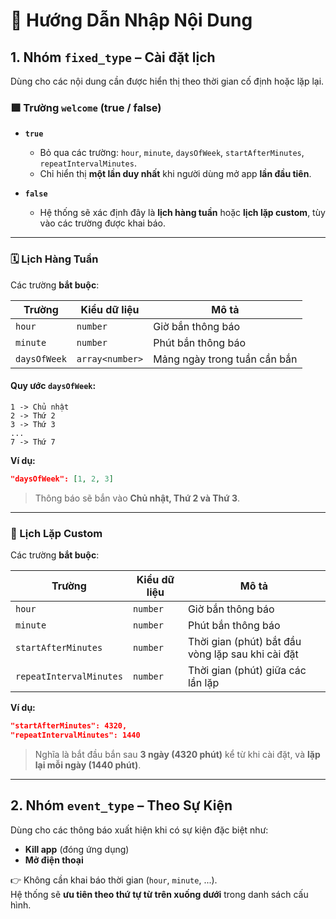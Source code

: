 # 🧭 Hướng Dẫn Nhập Nội Dung

## 1. Nhóm `fixed_type` – Cài đặt lịch

Dùng cho các nội dung cần được hiển thị theo thời gian cố định hoặc lặp lại.

### 🟩 Trường `welcome` (true / false)

- **`true`**  
  - Bỏ qua các trường: `hour`, `minute`, `daysOfWeek`, `startAfterMinutes`, `repeatIntervalMinutes`.  
  - Chỉ hiển thị **một lần duy nhất** khi người dùng mở app **lần đầu tiên**.  

- **`false`**  
  - Hệ thống sẽ xác định đây là **lịch hàng tuần** hoặc **lịch lặp custom**, tùy vào các trường được khai báo.

---

### 🗓️ Lịch Hàng Tuần

Các trường **bắt buộc**:

| Trường | Kiểu dữ liệu | Mô tả |
|--------|---------------|-------|
| `hour` | `number` | Giờ bắn thông báo |
| `minute` | `number` | Phút bắn thông báo |
| `daysOfWeek` | `array<number>` | Mảng ngày trong tuần cần bắn |

#### Quy ước `daysOfWeek`:
```
1 -> Chủ nhật  
2 -> Thứ 2  
3 -> Thứ 3  
...  
7 -> Thứ 7  
```

**Ví dụ:**
```json
"daysOfWeek": [1, 2, 3]
```
> Thông báo sẽ bắn vào **Chủ nhật, Thứ 2 và Thứ 3**.

---

### 🔁 Lịch Lặp Custom

Các trường **bắt buộc**:

| Trường | Kiểu dữ liệu | Mô tả |
|--------|---------------|-------|
| `hour` | `number` | Giờ bắn thông báo |
| `minute` | `number` | Phút bắn thông báo |
| `startAfterMinutes` | `number` | Thời gian (phút) bắt đầu vòng lặp sau khi cài đặt |
| `repeatIntervalMinutes` | `number` | Thời gian (phút) giữa các lần lặp |

**Ví dụ:**
```json
"startAfterMinutes": 4320,  
"repeatIntervalMinutes": 1440
```
> Nghĩa là bắt đầu bắn sau **3 ngày (4320 phút)** kể từ khi cài đặt, và **lặp lại mỗi ngày (1440 phút)**.

---

## 2. Nhóm `event_type` – Theo Sự Kiện

Dùng cho các thông báo xuất hiện khi có sự kiện đặc biệt như:

- **Kill app** (đóng ứng dụng)  
- **Mở điện thoại**

👉 Không cần khai báo thời gian (`hour`, `minute`, ...).  
Hệ thống sẽ **ưu tiên theo thứ tự từ trên xuống dưới** trong danh sách cấu hình.
